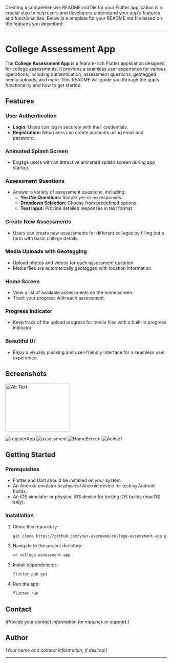 Creating a comprehensive README.md file for your Flutter application is a crucial step to help users and developers understand your app's features and functionalities. Below is a template for your README.md file based on the features you described:

---

# College Assessment App

The **College Assessment App** is a feature-rich Flutter application designed for college assessments. It provides a seamless user experience for various operations, including authentication, assessment questions, geotagged media uploads, and more. This README will guide you through the app's functionality and how to get started.

## Features

### User Authentication
- **Login:** Users can log in securely with their credentials.
- **Registration:** New users can create accounts using email and password.

### Animated Splash Screen
- Engage users with an attractive animated splash screen during app startup.

### Assessment Questions
- Answer a variety of assessment questions, including:
  - **Yes/No Questions:** Simple yes or no responses.
  - **Dropdown Selection:** Choose from predefined options.
  - **Text Input:** Provide detailed responses in text format.

### Create New Assessments
- Users can create new assessments for different colleges by filling out a form with basic college details.

### Media Uploads with Geotagging
- Upload photos and videos for each assessment question.
- Media files are automatically geotagged with location information.
  
### Home Screen
- View a list of available assessments on the home screen.
- Track your progress with each assessment.

### Progress Indicator
- Keep track of the upload progress for media files with a built-in progress indicator.

### Beautiful UI
- Enjoy a visually pleasing and user-friendly interface for a seamless user experience.

## Screenshots

<img src="![sign In](https://github.com/ady09/college_assessment_app/assets/64699751/12c4b2a8-f765-4562-9d20-fda591623490)" alt="Alt Text" width="200" height="150">


![registerApp](https://github.com/ady09/college_assessment_app/assets/64699751/b4c833cf-fd89-47a6-89fb-e006af82355e)
![assessment](https://github.com/ady09/college_assessment_app/assets/64699751/8995201a-8efe-44e8-a741-baf5f8e8b093)
![HomeScreen](https://github.com/ady09/college_assessment_app/assets/64699751/d62244b2-a275-4948-be9b-46d9cc5dfe98)
![Active1](https://github.com/ady09/college_assessment_app/assets/64699751/5a9320ec-9472-47c1-8a2d-360d6f159ed2)


## Getting Started


### Prerequisites

- Flutter and Dart should be installed on your system.
- An Android emulator or physical Android device for testing Android builds.
- An iOS simulator or physical iOS device for testing iOS builds (macOS only).

### Installation

1. Clone this repository:

   ```bash
   git clone https://github.com/your-username/college-assessment-app.git
   ```

2. Navigate to the project directory:

   ```bash
   cd college-assessment-app
   ```

3. Install dependencies:

   ```bash
   flutter pub get
   ```

4. Run the app:

   ```bash
   flutter run
   ```


## Contact

*(Provide your contact information for inquiries or support.)*

## Author

*(Your name and contact information, if desired.)*

---

